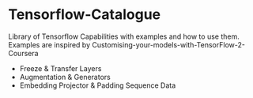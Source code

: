 # Tensorflow-Catalogue
Library of Tensorflow Capabilities with examples and how to use them.
Examples are inspired by Customising-your-models-with-TensorFlow-2-Coursera

* Freeze & Transfer Layers
* Augmentation & Generators
* Embedding Projector & Padding Sequence Data
